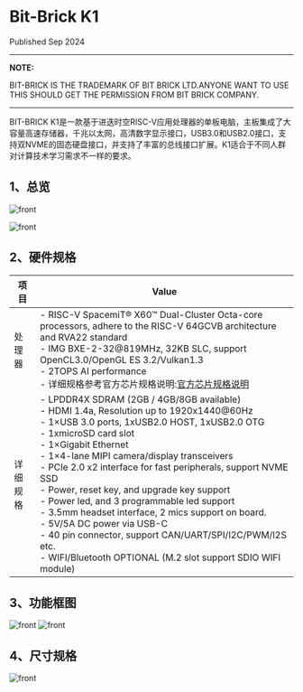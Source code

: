 # Bit-Brick K1

Published Sep 2024

---

**NOTE:**

BIT-BRICK IS THE TRADEMARK OF BIT BRICK LTD.ANYONE WANT TO USE THIS SHOULD GET THE PERMISSION FROM BIT BRICK COMPANY.

---

BIT-BRICK K1是一款基于进迭时空RISC-V应用处理器的单板电脑，主板集成了大容量高速存储器，千兆以太网，高清数字显示接口，USB3.0和USB2.0接口，支持双NVME的固态硬盘接口，并支持了丰富的总线接口扩展。K1适合于不同人群对计算技术学习需求不一样的要求。

## 1、总览

![front](/img/k1/hardware/font.png)

![front](/img/k1/hardware/back.png)

## 2、硬件规格
| 项目     | Value|
|----- | -----  |
|处理器  | - RISC-V SpacemiT® X60™ Dual-Cluster Octa-core processors, adhere to the RISC-V 64GCVB architecture and RVA22 standard <br/> - IMG BXE-2-32@819MHz, 32KB SLC, support OpenCL3.0/OpenGL ES 3.2/Vulkan1.3<br/> - 2TOPS AI performance<br/> - 详细规格参考官方芯片规格说明:[<u>官方芯片规格说明</u>](https://developer.spacemit.com/documentation?token=Alhewa0fai7lvbk9sajcumNqn4f)|
|详细规格 | - LPDDR4X SDRAM (2GB / 4GB/8GB available)<br/>- HDMI 1.4a, Resolution up to 1920x1440@60Hz<br/>- 1×USB 3.0 ports, 1xUSB2.0 HOST, 1xUSB2.0 OTG<br/>- 1xmicroSD card slot<br/>- 1×Gigabit Ethernet<br/>- 1×4-lane MIPI camera/display transceivers<br/>- PCIe 2.0 x2 interface for fast peripherals, support NVME SSD<br/>- Power, reset key, and upgrade key support<br/>- Power led, and 3 programmable led support<br/>- 3.5mm headset interface, 2 mics support on board.<br/>- 5V/5A DC power via USB-C<br/>- 40 pin connector, support CAN/UART/SPI/I2C/PWM/I2S etc.<br/>- WIFI/Bluetooth OPTIONAL (M.2 slot support SDIO WIFI module)<br/>|



## 3、功能框图

![front](/img/k1/hardware/fun_front.png)
![front](/img/k1/hardware/fun_back.png)

## 4、尺寸规格

![front](/img/k1/hardware/fun_frame.png)


